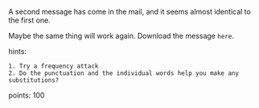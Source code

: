 A second message has come in the mail, and it seems almost identical to the first one. 

Maybe the same thing will work again. Download the message `here`.

hints:

    1. Try a frequency attack
    2. Do the punctuation and the individual words help you make any substitutions?

points: 100
